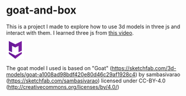 # goat-and-box
This is a project I made to explore how to use 3d models in three js and interact with them. I learned three js from [this video](https://www.youtube.com/watch?v=6oFvqLfRnsU&ab_channel=DesignCourse). 

![alt text](https://github.com/adam-p/markdown-here/raw/master/src/common/images/icon48.png "Logo Title Text 1")

The goat model I used is based on "Goat" (https://sketchfab.com/3d-models/goat-a1008ad98bdf420e80d46c29af1928c4) by sambasivarao (https://sketchfab.com/sambasivarao) licensed under CC-BY-4.0 (http://creativecommons.org/licenses/by/4.0/)
